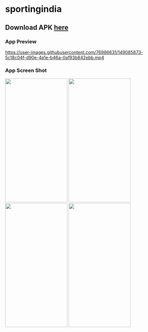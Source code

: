 # sportingindia

## Download APK [here](https://github.com/duraidd/sportingindia/blob/master/SportingIndia.apk)

### App Preview



https://user-images.githubusercontent.com/76986631/149085873-5c18c04f-d90e-4a1e-b46a-0af93b842ebb.mp4



### App Screen Shot

<img src="https://user-images.githubusercontent.com/76986631/149085106-5f1eedf9-231f-4afe-b355-f28d17a188e4.jpg" width="200" height="400"/>

<img src="https://user-images.githubusercontent.com/76986631/149085132-946f94d1-79e3-4c3e-96b4-499f4b635018.jpg" width="200" height="400"/>

<img src="https://user-images.githubusercontent.com/76986631/149085147-48c5951b-5f89-410c-8c94-d3f22d5bc782.jpg" width="200" height="400"/>

<img src="https://user-images.githubusercontent.com/76986631/149085154-88628dae-afd2-45b9-8665-97edd37c3da9.jpg" width="200" height="400"/>


